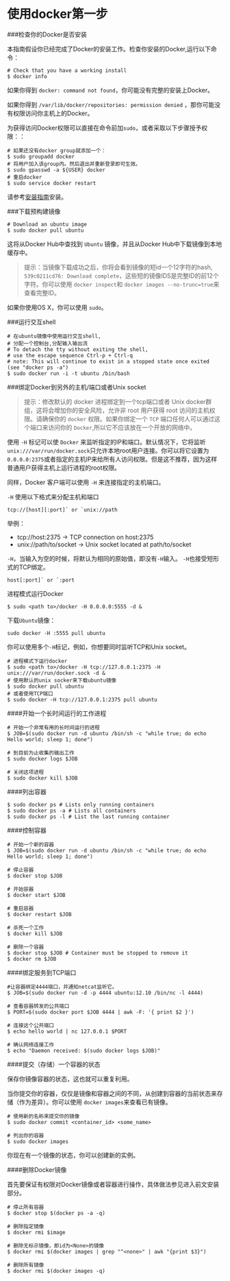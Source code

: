 # 使用docker第一步

###检查你的Docker是否安装

本指南假设你已经完成了Docker的安装工作。检查你安装的Docker,运行以下命令：

	# Check that you have a working install
	$ docker info

如果你得到 `docker: command not found`，你可能没有完整的安装上Docker。

如果你得到 `/var/lib/docker/repositories: permission denied` ，那你可能没有权限访问你主机上的Docker。

为获得访问Docker权限可以直接在命令前加`sudo`，或者采取以下步骤授予权限：：

	# 如果还没有docker group就添加一个：
	$ sudo groupadd docker
	# 将用户加入该group内。然后退出并重新登录即可生效。
	$ sudo gpasswd -a ${USER} docker
	# 重启docker
	$ sudo service docker restart

请参考[安装指南](../install/)安装。

###下载预构建镜像

	# Download an ubuntu image
	$ sudo docker pull ubuntu

这将从Docker Hub中查找到 `Ubuntu` 镜像，并且从Docker Hub中下载镜像到本地缓存中。

>提示：当镜像下载成功之后，你将会看到镜像的短id一个12字符的hash, `539c0211cd76: Download complete`，这些短的镜像IDS是完整ID的前12个字符。你可以使用 `docker inspect`和 `docker images --no-trunc=true`来查看完整ID。

如果你使用OS X，你可以使用 `sudo`。

###运行交互shell

	# 在ubuntu镜像中使用运行交互shell,
	# 分配一个控制台,分配输入输出流
	# To detach the tty without exiting the shell,
	# use the escape sequence Ctrl-p + Ctrl-q
	# note: This will continue to exist in a stopped state once exited (see "docker ps -a")
	$ sudo docker run -i -t ubuntu /bin/bash

###绑定Docker到另外的主机/端口或者Unix socket

>提示：修改默认的 docker 进程绑定到一个tcp端口或者 Unix docker群组，这将会增加你的安全风险，允许非 root 用户获得 root 访问的主机权限。请确保你的 `docker` 权限。如果你绑定一个 `TCP` 端口任何人可以通过这个端口来访问你的 `Docker`,所以它不应该放在一个开放的网络中。

使用 `-H` 标记可以使 `Docker` 来监听指定的IP和端口。默认情况下，它将监听 `unix:///var/run/docker.sock`只允许本地root用户连接。你可以将它设置为 `0.0.0.0:2375`或者指定的主机IP来给所有人访问权限。但是这不推荐，因为这样普通用户获得主机上运行进程的root权限。

同样，Docker 客户端可以使用 `-H` 来连接指定的主机端口。

`-H` 使用以下格式来分配主机和端口

	tcp://[host][:port]` or `unix://path

举例：

+ tcp://host:2375 -> TCP connection on host:2375
+ unix://path/to/socket -> Unix socket located at path/to/socket

`-H`，当输入为空的时候，将默认为相同的原始值，即没有`-H`输入。
`-H`也接受短形式的TCP绑定。

	host[:port]` or `:port

进程模式运行Docker

	$ sudo <path to>/docker -H 0.0.0.0:5555 -d &

下载`Ubuntu`镜像：

	sudo docker -H :5555 pull ubuntu

你可以使用多个`-H`标记，例如，你想要同时监听TCP和Unix socket。

	# 进程模式下运行docker
	$ sudo <path to>/docker -H tcp://127.0.0.1:2375 -H unix:///var/run/docker.sock -d &
	# 使用默认的unix socker来下载ubuntu镜像
	$ sudo docker pull ubuntu
	# 或者使用TCP端口
	$ sudo docker -H tcp://127.0.0.1:2375 pull ubuntu

####开始一个长时间运行的工作进程

	# 开始一个非常有用的长时间运行的进程
	$ JOB=$(sudo docker run -d ubuntu /bin/sh -c "while true; do echo Hello world; sleep 1; done")
	
	# 到目前为止收集的输出工作
	$ sudo docker logs $JOB
	
	# 关闭这项进程
	$ sudo docker kill $JOB

####列出容器

	$ sudo docker ps # Lists only running containers
	$ sudo docker ps -a # Lists all containers
	$ sudo docker ps -l # List the last running container

####控制容器

	# 开始一个新的容器
	$ JOB=$(sudo docker run -d ubuntu /bin/sh -c "while true; do echo Hello world; sleep 1; done")
	
	# 停止容器
	$ docker stop $JOB
	
	# 开始容器
	$ docker start $JOB
	
	# 重启容器
	$ docker restart $JOB
	
	# 杀死一个工作
	$ docker kill $JOB
	
	# 删除一个容器
	$ docker stop $JOB # Container must be stopped to remove it
	$ docker rm $JOB


####绑定服务到TCP端口


	#让容器绑定4444端口，并通知netcat监听它。
	$ JOB=$(sudo docker run -d -p 4444 ubuntu:12.10 /bin/nc -l 4444)
	
	# 查看容器转发的公共端口
	$ PORT=$(sudo docker port $JOB 4444 | awk -F: '{ print $2 }')
	
	# 连接这个公共端口
	$ echo hello world | nc 127.0.0.1 $PORT
	
	# 确认网络连接工作
	$ echo "Daemon received: $(sudo docker logs $JOB)"

####提交（存储）一个容器的状态

保存你镜像容器的状态，这也就可以重复利用。

当你提交你的容器，仅仅是镜像和容器之间的不同，从创建到容器的当前状态来存储（作为差异）。你可以使用 `docker images`来查看已有镜像。

	# 使用新的名称来提交你的镜像
	$ sudo docker commit <container_id> <some_name>
	
	# 列出你的容器
	$ sudo docker images

你现在有一个镜像的状态，你可以创建新的实例。

####删除Docker镜像

首先要保证有权限对Docker镜像或者容器进行操作，具体做法参见进入前文安装部分。

	# 停止所有容器
	$ docker stop $(docker ps -a -q)
	
	# 删除指定镜像
	$ docker rmi $image
	
	# 删除无标示镜像，即id为<None>的镜像
	$ docker rmi $(docker images | grep "^<none>" | awk "{print $3}")
	
	# 删除所有镜像
	$ docker rmi $(docker images -q)


